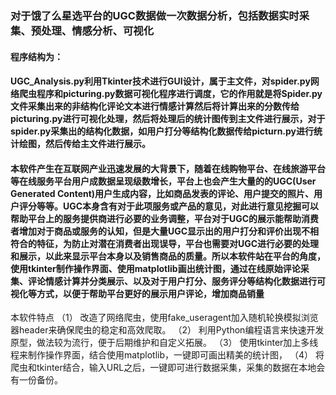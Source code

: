 ### 对于饿了么星选平台的UGC数据做一次数据分析，包括数据实时采集、预处理、情感分析、可视化
#### 程序结构为：
####  UGC_Analysis.py利用Tkinter技术进行GUI设计，属于主文件，对spider.py网络爬虫程序和picturing.py数据可视化程序进行调度，它的作用就是将Spider.py文件采集出来的非结构化评论文本进行情感计算然后将计算出来的分数传给picturing.py进行可视化处理，然后将处理后的统计图传到主文件进行展示，对于spider.py采集出的结构化数据，如用户打分等结构化数据传给picturn.py进行统计绘图，然后传给主文件进行展示。
#### 本软件产生在互联网产业迅速发展的大背景下，随着在线购物平台、在线旅游平台等在线服务平台用户成数据呈现级数增长，平台上也会产生大量的的UGC(User Generated Content)用户生成内容，比如商品发表的评论、用户提交的照片、用户评分等等。UGC本身含有对于此项服务或产品的意见，对此进行意见挖掘可以帮助平台上的服务提供商进行必要的业务调整，平台对于UGC的展示能帮助消费者增加对于商品或服务的认知，但是大量UGC显示出的用户打分和评价出现不相符合的特征，为防止对潜在消费者出现误导，平台也需要对UGC进行必要的处理和展示，以此来显示平台本身以及销售商品的质量。所以本软件站在平台的角度，使用tkinter制作操作界面、使用matplotlib画出统计图，通过在线原始评论采集、评论情感计算并分类展示、以及对于用户打分、服务评分等结构化数据进行可视化等方式，以便于帮助平台更好的展示用户评论，增加商品销量
本软件特点
（1）	改造了网络爬虫，使用fake_useragent加入随机轮换模拟浏览器header来确保爬虫的稳定和高效爬取。
（2）	利用Python编程语言来快速开发原型，做法较为流行，便于后期维护和自定义拓展。
（3）	使用tkinter加上多线程来制作操作界面，结合使用matplotlib，一键即可画出精美的统计图，
（4）	将爬虫和tkinter结合，输入URL之后，一键即可进行数据采集，采集的数据在本地会有一份备份。
